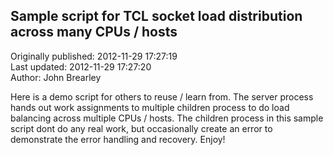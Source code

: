 ## Sample script for TCL socket load distribution across many CPUs / hosts   
Originally published: 2012-11-29 17:27:19  
Last updated: 2012-11-29 17:27:20  
Author: John Brearley  
  
Here is a demo script for others to reuse / learn from. The server process hands out work assignments to multiple children process to do load balancing across multiple CPUs / hosts. The children process in this sample script dont do any real work, but occasionally create an error to demonstrate the error handling and recovery. Enjoy!